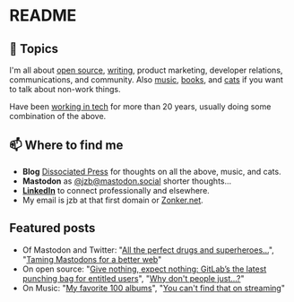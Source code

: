 # README

## 💬 Topics

I'm all about [open source](https://dissociatedpress.net/tag/open-source/), [writing](https://dissociatedpress.net/category/writing/), product marketing, developer relations, communications, and community. Also [music](https://dissociatedpress.net/category/music/), [books](https://dissociatedpress.net/category/books/), and [cats](https://dissociatedpress.net/category/cats/) if you want to talk about non-work things. 

Have been [working in tech](https://www.linkedin.com/in/zonker/) for more than 20 years, usually doing some combination of the above. 

## 📫 Where to find me
- **Blog** [Dissociated Press](https://dissociatedpress.net/) for thoughts on all the above, music, and cats. 
- **Mastodon** as [@jzb@mastodon.social](https://mastodon.social/@jzb) shorter thoughts... 
- [**LinkedIn**](https://www.linkedin.com/in/zonker/) to connect professionally and elsewhere. 
- My email is jzb at that first domain or [Zonker.net](https://zonker.net). 

## Featured posts

- Of Mastodon and Twitter: "[All the perfect drugs and superheroes...](https://dissociatedpress.net/2022/11/07/all-the-perfect-drugs-and-superheroes/)", "[Taming Mastodons for a better web](https://dissociatedpress.net/2022/11/09/taming-mastodons-for-a-better-web/)"
- On open source: "[Give nothing, expect nothing: GitLab’s the latest punching bag for entitled users](https://dissociatedpress.net/2022/08/10/give-nothing-expect-nothing-gitlabs-the-latest-punching-bag-for-entitled-users/)", "[Why don't people just...?](https://dissociatedpress.net/2022/12/26/why-dont-people-just/)"
- On Music: "[My favorite 100 albums](https://dissociatedpress.net/top-100-albums/)", "[You can't find that on streaming](https://dissociatedpress.net/you-cant-find-that-on-spotify-albums-and-songs-you-cant-find-on-streaming-services/)"



<!--
**jzb/jzb** is a ✨ _special_ ✨ repository because its `README.md` (this file) appears on your GitHub profile.

Here are some ideas to get you started:

- 🔭 I’m currently working on ...
- 🌱 I’m currently learning ...
- 👯 I’m looking to collaborate on ...
- 🤔 I’m looking for help with ...
- 💬 Ask me about ...
- 📫 How to reach me: ...
- 😄 Pronouns: ...
- ⚡ Fun fact: ...
-->

